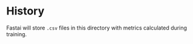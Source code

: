 # History

Fastai will store `.csv` files in this directory with metrics calculated during training.
